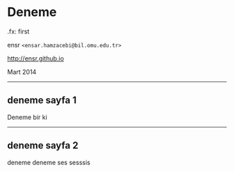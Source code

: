 #   Deneme

.fx: first

ensr `<ensar.hamzacebi@bil.omu.edu.tr>`

http://ensr.github.io

Mart 2014

---

##  deneme sayfa 1

Deneme bir ki

---

##  deneme sayfa 2

deneme deneme ses sesssis
